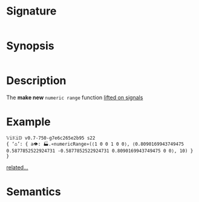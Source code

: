 # Signature
```vikid-signature
```

# Synopsis
```vikid-synopsis
```

# Description
The __make new__ `numeric range` function [lifted on signals](/refman/concepts/pure_functions)

# Example
```vikid-script
𝕍i𝕂i𝔻 v0.7-750-g7e6c265e2b95 s22
{ ‘⌂’: { a👁: 🏭.«numericRange»(⟨1 0 0 1 0 0⟩, ⟨0.8090169943749475 0.5877852522924731 -0.5877852522924731 0.8090169943749475 0 0⟩, 10) } }
```


[related...](https://en.wikipedia.org/wiki/Array_data_structure)

# Semantics